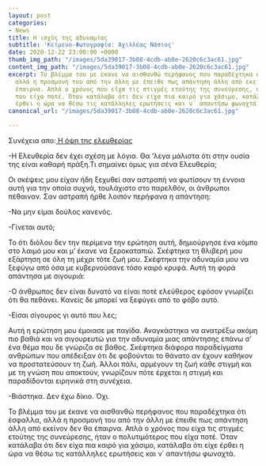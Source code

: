 ```yaml
---
layout: post
categories:
- News
title: Η ισχύς της αδυναμίας
subtitle: 'Κείμενο-Φωτογραφία: Αχιλλέας Νάσιος'
date: 2020-12-22 23:00:00 +0000
thumb_img_path: "/images/5da39017-3b08-4cdb-ab0e-2620c6c3ac61.jpg"
content_img_path: "/images/5da39017-3b08-4cdb-ab0e-2620c6c3ac61.jpg"
excerpt: Το βλέμμα του με έκανε να αισθανθώ περήφανος που παραδέχτηκα ότι έσφαλλα,
  αλλά η προσμονή του από την άλλη με έπειθε πως απάντηση άλλη από εκείνον δεν θα
  έπαιρνα. Απλά ο χρόνος που είχα τις στιγμές ετούτης της συνεύρεσης, ήταν ο πολυτιμότερος
  που είχα ποτέ. Όταν κατάλαβα ότι δεν είχα πια καιρό για χάσιμο, κατάλαβα ότι είχε
  έρθει η ώρα να θέσω τις κατάλληλες ερωτήσεις και ν΄ απαντήσω φωναχτά.
canonical_url: "/images/5da39017-3b08-4cdb-ab0e-2620c6c3ac61.jpg"

---
```

Συνέχεια απο:<a href="https://hocusphotus.com/posts/anodus-39/" target="blank"> Η όψη της ελευθερίας</a>

\-Η Ελευθερία δεν έχει σχέση με λόγια. Θα ‘λεγα μάλιστα ότι στην ουσία της είναι καθαρή πράξη.Τι σημαίνει όμως για σένα Ελευθερία;

Οι σκέψεις μου είχαν ήδη ξεχυθεί σαν αστραπή να φωτίσουν τη έννοια αυτή για την οποία συχνά, τουλάχιστο στο παρελθόν, οι άνθρωποι πέθαιναν. Σαν αστραπή ήρθε λοιπόν περήφανα η απάντηση:

\-Να μην είμαι δούλος κανενός.

\-Γίνεται αυτό;

Το ότι διόλου δεν την περίμενα την ερώτηση αυτή, δημιούργησε ένα κόμπο στο λαιμό μου και μ’ έκανε να ξεροκαταπιώ. Σκέφτηκα τη θλιβερή μου εξάρτηση σε όλη τη μέχρι τότε ζωή μου. Σκέφτηκα την αδυναμία μου να ξεφύγω από όσα με κυβερνούσανε τόσο καιρό κρυφά. Αυτή τη φορά απάντησα με σιγουριά:

\-Ο άνθρωπος δεν είναι δυνατό να είναι ποτέ ελεύθερος εφόσον γνωρίζει ότι θα πεθάνει. Κανείς δε μπορεί να ξεφύγει από το φόβο αυτό.

\-Είσαι σίγουρος γι αυτό που λες;

Αυτή η ερώτηση μου έμοιασε με παγίδα. Αναγκάστηκα να ανατρέξω ακόμη πιο βαθιά και να σιγουρευτώ για την αδυναμία μιας απάντησης επάνω σ’ ένα θέμα που δε γνώριζα σε βάθος. Σκέφτηκα διάφορα παραδείγματα ανθρώπων που απέδειξαν ότι δε φοβούνται το θάνατο αν έχουν καθήκον να προστατεύσουν τη ζωή. Άλλοι πάλι, αρμέγουν τη ζωή κάθε στιγμή και με τη γνώση που αποκτούν, γνωρίζουν πότε έρχεται η στιγμή και παραδίδονται ειρηνικά στη συνέχεια.

\-Βιάστηκα. Δεν έχω δίκιο. Όχι.

Το βλέμμα του με έκανε να αισθανθώ περήφανος που παραδέχτηκα ότι έσφαλλα, αλλά η προσμονή του από την άλλη με έπειθε πως απάντηση άλλη από εκείνον δεν θα έπαιρνα. Απλά ο χρόνος που είχα τις στιγμές ετούτης της συνεύρεσης, ήταν ο πολυτιμότερος που είχα ποτέ. Όταν κατάλαβα ότι δεν είχα πια καιρό για χάσιμο, κατάλαβα ότι είχε έρθει η ώρα να θέσω τις κατάλληλες ερωτήσεις και ν΄ απαντήσω φωναχτά.